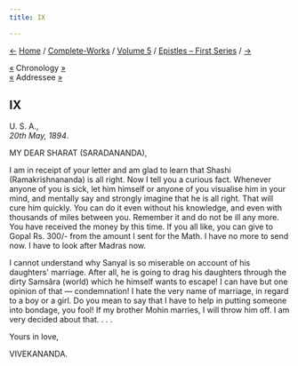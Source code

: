 ```yaml
---
title: IX

---
```

<div>

[←](008_alasinga.htm) [Home](../../../index.htm) /
[Complete-Works](../../complete_works.htm) / [Volume
5](../volume_5_contents.htm) / [Epistles – First
Series](epistles_first_series_contents.htm) / [→](010_alasinga.htm)

  

[«](../../volume_9/letters_fifth_series/020_mother.htm) Chronology
[»](../../volume_7/epistles_third_series/21_adhyapakji.htm)  
[«](../../volume_9/letters_fifth_series/006_sharat.htm) Addressee
[»](../../volume_8/epistles_fourth_series/065_sharat.htm)

## IX

U. S. A.,  
*20th May, 1894*.

MY DEAR SHARAT (SARADANANDA),

I am in receipt of your letter and am glad to learn that Shashi
(Ramakrishnananda) is all right. Now I tell you a curious fact. Whenever
anyone of you is sick, let him himself or anyone of you visualise him in
your mind, and mentally say and strongly imagine that he is all right.
That will cure him quickly. You can do it even without his knowledge,
and even with thousands of miles between you. Remember it and do not be
ill any more. You have received the money by this time. If you all like,
you can give to Gopal Rs. 300/- from the amount I sent for the Math. I
have no more to send now. I have to look after Madras now.

I cannot understand why Sanyal is so miserable on account of his
daughters' marriage. After all, he is going to drag his daughters
through the dirty Samsâra (world) which he himself wants to escape! I
can have but one opinion of that — condemnation! I hate the very name of
marriage, in regard to a boy or a girl. Do you mean to say that I have
to help in putting someone into bondage, you fool! If my brother Mohin
marries, I will throw him off. I am very decided about that. . . .

Yours in love,

VIVEKANANDA.

</div>

